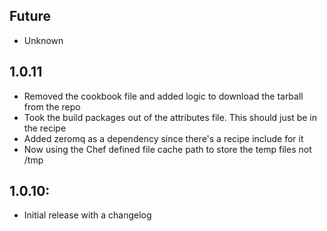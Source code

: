 ## Future
* Unknown

## 1.0.11
* Removed the cookbook file and added logic to download the tarball from the repo
* Took the build packages out of the attributes file.  This should just be in the recipe
* Added zeromq as a dependency since there's a recipe include for it
* Now using the Chef defined file cache path to store the temp files not /tmp

## 1.0.10:
* Initial release with a changelog